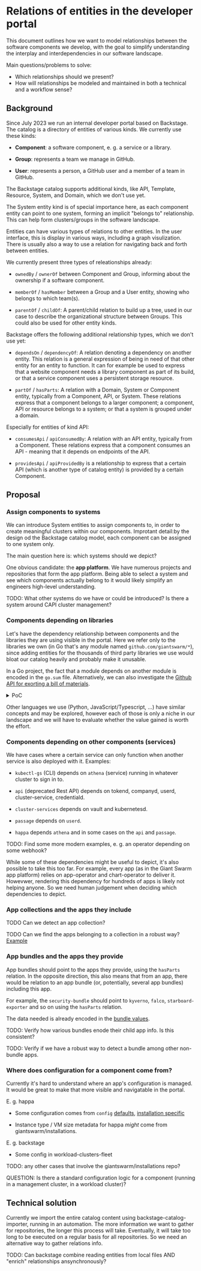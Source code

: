 # Relations of entities in the developer portal

This document outlines how we want to model relationships between the software components we develop, with the goal to simplify understanding the interplay and interdependencies in our software landscape.

Main questions/problems to solve:

- Which relationships should we present?
- How will relationships be modeled and maintained in both a technical and a workflow sense?

## Background

Since July 2023 we run an internal developer portal based on Backstage. The catalog is a directory of entities of various kinds. We currently use these kinds:

- **Component**: a software component, e. g. a service or a library.

- **Group**: represents a team we manage in GitHub.

- **User**: represents a person, a GitHub user and a member of a team in GitHub.

The Backstage catalog supports additional kinds, like API, Template, Resource, System, and Domain, which we don't use yet.

The System entity kind is of special importance here, as each component entity can point to one system, forming an implicit "belongs to" relationship. This can help form clusters/groups in the software landscape.

Entities can have various types of relations to other entities. In the user interface, this is display in various ways, including a graph visulization. There is usually also a way to use a relation for navigating back and forth between entities.

We currently present three types of releationships already:

- `ownedBy` / `ownerOf` between Component and Group, informing about the ownership if a software component.

- `memberOf` / `hasMember` between a Group and a User entity, showing who belongs to which team(s).

- `parentOf` / `childOf`: A parent/child relation to build up a tree, used in our case to describe the organizational structure between Groups. This could also be used for other entity kinds.

Backstage offers the following additional relationship types, which we don't use yet:

- `dependsOn` / `dependencyOf`: A relation denoting a dependency on another entity. This relation is a general expression of being in need of that other entity for an entity to function. It can for example be used to express that a website component needs a library component as part of its build, or that a service component uses a persistent storage resource.

- `partOf` / `hasParts`: A relation with a Domain, System or Component entity, typically from a Component, API, or System. These relations express that a component belongs to a larger component; a component, API or resource belongs to a system; or that a system is grouped under a domain.

Especially for entities of kind API:

- `consumesApi` / `apiConsumedBy`: A relation with an API entity, typically from a Component. These relations express that a component consumes an API - meaning that it depends on endpoints of the API.

- `providesApi` / `apiProvidedBy` is a relationship to express that a certain API (which is another type of catalog entity) is provided by a certain Component.

## Proposal

### Assign components to systems

We can introduce System entities to assign components to, in order to create meaningful clusters within our components. Improtant detail:by the design od the Backstage catalog model, each component can be assigned to one system only.

The main question here is: which systems should we depict?

One obvious candidate: the **app platform**. We have numerous projects and repositories that form the app platform. Being able to select a system and see which components actually belong to it would likely simplify an engineers high-level understanding.

TODO: What other systems do we have or could be introduced? Is there a system around CAPI cluster management?

### Components depending on libraries

Let's have the dependency relationship between components and the libraries they are using visible in the portal. Here we refer only to the libraries we own (in Go that's any module named `github.com/giantswarm/*`), since adding entities for the thousands of third party libraries we use would bloat our catalog heavily and probably make it unusable.

In a Go project, the fact that a module depends on another module is encoded in the `go.sum` file. Alternatively, we can also investigate the [Github API for exorting a bill of materials](https://docs.github.com/en/rest/dependency-graph/sboms?apiVersion=2022-11-28).

<details>
<summary>PoC</summary>

Listing all giantswarm libraries used by kubectl-gs:

```nohighlight
gh api \
    -H "Accept: application/vnd.github+json" \
    -H "X-GitHub-Api-Version: 2022-11-28" \
    /repos/giantswarm/kubectl-gs/dependency-graph/sbom | jq -r ".sbom.packages[].name" | sed -n -E 's|go:github.com/giantswarm/([^/]+).*|\1|p'

apiextensions-application
apiextensions
app
appcatalog
backoff
k8sclient
k8smetadata
microerror
micrologger
organization-operator
release-operator
```

Listing all actions used by kubectl-gs:

```nohighlight
gh api \
    -H "Accept: application/vnd.github+json" \
    -H "X-GitHub-Api-Version: 2022-11-28" \
    /repos/giantswarm/kubectl-gs/dependency-graph/sbom | jq -r ".sbom.packages[].name" | sed -n -E 's|actions:giantswarm/(.+)|\1|p'

install-binary-action
```

</details>

Other languages we use (Python, JavaScript/Typescript, ...) have similar concepts and may be explored, however each of those is only a niche in our landscape and we will have to evaluate whether the value gained is worth the effort.

### Components depending on other components (services)

We have cases where a certain service can only function when another service is also deployed with it. Examples:

- `kubectl-gs` (CLI) depends on `athena` (service) running in whatever cluster to sign in to.

- `api` (deprecated Rest API) depends on tokend, companyd, userd, cluster-service, credentiald.

- `cluster-services` depends on vault and kubernetesd.

- `passage` depends on `userd`.

- `happa` depends `athena` and in some cases on the `api` and `passage`.

TODO: Find some more modern examples, e. g. an operator depending on some webhook?

While some of these dependencies might be useful to depict, it's also possible to take this too far. For example, every app (as in the Giant Swarm app platform) relies on app-operator and chart-operator to deliver it. Howevwer, rendering this dependency for hundreds of apps is likely not helping anyone. So we need human judgement when deciding which dependencies to depict.

### App collections and the apps they include

TODO Can we detect an app collection?

TODO Can we find the apps belonging to a collection in a robust way? [Example](https://github.com/giantswarm/capa-app-collection/blob/2e34e0580e50418897d1b169771e3d92aadf4eb1/flux-manifests/athena.yaml)

### App bundles and the apps they provide

App bundles should point to the apps they provide, using the `hasParts` relation. In the opposite direction, this also means that from an app, there would be relation to an app bundle (or, potentially, several app bundles) including this app.

For example, the `security-bundle` should point to `kyverno`, `falco`, `starboard-exporter` and so on using the `hasParts` relation.

The data needed is already encoded in the [bundle values](https://github.com/giantswarm/security-bundle/blob/14eb70be3cf65f4b78c046a0bc3fa5ccca72c565/helm/security-bundle/values.yaml).

TODO: Verify how various bundles enode their child app info. Is this consistent?

TODO: Verify if we have a robust way to detect a bundle among other non-bundle apps.

### Where does configuration for a component come from?

Currently it's hard to understand where an app's configuration is managed. It would be great to make that more visible and navigatable in the portal.

E. g. happa

- Some configuration comes from `config` [defaults](https://github.com/giantswarm/config/tree/main/default/apps/happa), [installation specific](https://github.com/giantswarm/config/blob/main/installations/antelope/apps/happa/configmap-values.yaml.patch)

- Instance type / VM size metadata for happa _might_ come from giantswarm/installations.

E. g. backstage

- Some config in workload-clusters-fleet

TODO: any other cases that involve the giantswarm/installations repo?

QUESTION: Is there a standard configuration logic for a component (running in a management cluster, in a workload cluster)?

## Technical solution

Currently we import the entire catalog content using backstage-catalog-importer, running in an automation. The more information we want to gather for repositories, the longer this process will take. Eventually, it will take too long to be executed on a regular basis for all repositories. So we need an alternative way to gather relations info.

TODO: Can backstage combine reading entities from local files AND "enrich" relationships ansynchronously?
